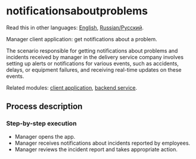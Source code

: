 # notificationsaboutproblems

Read this in other languages: [English](notificationsaboutproblems.md), [Russian/Русский](notificationsaboutproblems.ru.md). 

Manager client application: get notifications about a problem.

The scenario responsible for getting notifications about problems and incidents received by manager in the delivery service company involves setting up alerts or notifications for various events, such as accidents, delays, or equipment failures, and receiving real-time updates on these events.

Related modules: [client application](../../frontend/managerclient.md), [backend service](../../backend/managerbackend.md).

## Process description

### Step-by-step execution

- Manager opens the app.
- Manager receives notifications about incidents reported by employees.
- Manager reviews the incident report and takes appropriate action.
